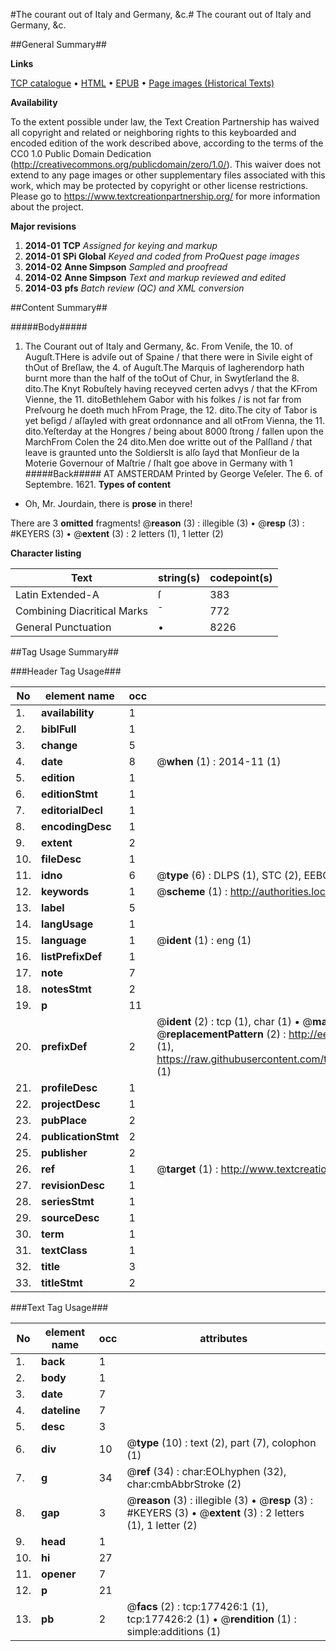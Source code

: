 #The courant out of Italy and Germany, &c.#
The courant out of Italy and Germany, &c.

##General Summary##

**Links**

[TCP catalogue](http://www.ota.ox.ac.uk/tcp/)  • 
[HTML](http://tei.it.ox.ac.uk/tcp/Texts-HTML/free/B14/B14943.html)  • 
[EPUB](http://tei.it.ox.ac.uk/tcp/Texts-EPUB/free/B14/B14943.epub) • 
[Page images (Historical Texts)](https://historicaltexts.jisc.ac.uk/eebo-99854725e)

**Availability**

To the extent possible under law, the Text Creation Partnership has waived all copyright and related or neighboring rights to this keyboarded and encoded edition of the work described above, according to the terms of the CC0 1.0 Public Domain Dedication (http://creativecommons.org/publicdomain/zero/1.0/). This waiver does not extend to any page images or other supplementary files associated with this work, which may be protected by copyright or other license restrictions. Please go to https://www.textcreationpartnership.org/ for more information about the project.

**Major revisions**

1. __2014-01__ __TCP__ *Assigned for keying and markup*
1. __2014-01__ __SPi Global__ *Keyed and coded from ProQuest page images*
1. __2014-02__ __Anne Simpson__ *Sampled and proofread*
1. __2014-02__ __Anne Simpson__ *Text and markup reviewed and edited*
1. __2014-03__ __pfs__ *Batch review (QC) and XML conversion*

##Content Summary##

#####Body#####

1. The Courant out of Italy and Germany, &c.
From Veniſe, the 10. of Auguſt.THere is adviſe out of Spaine / that there were in Sivile eight of thOut of Breſlaw, the 4. of Auguſt.The Marquis of Iagherendorp hath burnt more than the half of the toOut of Chur, in Swytſerland the 8. dito.The Knyt Robuſtely having receyved certen advys / that the KFrom Vienne, the 11. ditoBethlehem Gabor with his folkes / is not far from Preſvourg he doeth much hFrom Prage, the 12. dito.The city of Tabor is yet beſigd / aſſayled with great ordonnance and all otFrom Vienna, the 11. dito.Yeſterday at the Hongres / being about 8000 ſtrong / fallen upon the MarchFrom Colen the 24 dito.Men doe writte out of the Palſland / that leave is graunted unto the SoldiersIt is alſo ſayd that Monſieur de la Moterie Governour of Maſtrie / ſhalt goe above in Germany with 1
#####Back#####
AT AMSTERDAM Printed by George Veſeler. The 6. of Septembre. 1621.
**Types of content**

  * Oh, Mr. Jourdain, there is **prose** in there!

There are 3 **omitted** fragments! 
 @__reason__ (3) : illegible (3)  •  @__resp__ (3) : #KEYERS (3)  •  @__extent__ (3) : 2 letters (1), 1 letter (2)

**Character listing**


|Text|string(s)|codepoint(s)|
|---|---|---|
|Latin Extended-A|ſ|383|
|Combining             Diacritical Marks|̄|772|
|General Punctuation|•|8226|

##Tag Usage Summary##

###Header Tag Usage###

|No|element name|occ|attributes|
|---|---|---|---|
|1.|__availability__|1||
|2.|__biblFull__|1||
|3.|__change__|5||
|4.|__date__|8| @__when__ (1) : 2014-11 (1)|
|5.|__edition__|1||
|6.|__editionStmt__|1||
|7.|__editorialDecl__|1||
|8.|__encodingDesc__|1||
|9.|__extent__|2||
|10.|__fileDesc__|1||
|11.|__idno__|6| @__type__ (6) : DLPS (1), STC (2), EEBO-CITATION (1), PROQUEST (1), VID (1)|
|12.|__keywords__|1| @__scheme__ (1) : http://authorities.loc.gov/ (1)|
|13.|__label__|5||
|14.|__langUsage__|1||
|15.|__language__|1| @__ident__ (1) : eng (1)|
|16.|__listPrefixDef__|1||
|17.|__note__|7||
|18.|__notesStmt__|2||
|19.|__p__|11||
|20.|__prefixDef__|2| @__ident__ (2) : tcp (1), char (1)  •  @__matchPattern__ (2) : ([0-9\-]+):([0-9IVX]+) (1), (.+) (1)  •  @__replacementPattern__ (2) : http://eebo.chadwyck.com/downloadtiff?vid=$1&page=$2 (1), https://raw.githubusercontent.com/textcreationpartnership/Texts/master/tcpchars.xml#$1 (1)|
|21.|__profileDesc__|1||
|22.|__projectDesc__|1||
|23.|__pubPlace__|2||
|24.|__publicationStmt__|2||
|25.|__publisher__|2||
|26.|__ref__|1| @__target__ (1) : http://www.textcreationpartnership.org/docs/. (1)|
|27.|__revisionDesc__|1||
|28.|__seriesStmt__|1||
|29.|__sourceDesc__|1||
|30.|__term__|1||
|31.|__textClass__|1||
|32.|__title__|3||
|33.|__titleStmt__|2||


###Text Tag Usage###

|No|element name|occ|attributes|
|---|---|---|---|
|1.|__back__|1||
|2.|__body__|1||
|3.|__date__|7||
|4.|__dateline__|7||
|5.|__desc__|3||
|6.|__div__|10| @__type__ (10) : text (2), part (7), colophon (1)|
|7.|__g__|34| @__ref__ (34) : char:EOLhyphen (32), char:cmbAbbrStroke (2)|
|8.|__gap__|3| @__reason__ (3) : illegible (3)  •  @__resp__ (3) : #KEYERS (3)  •  @__extent__ (3) : 2 letters (1), 1 letter (2)|
|9.|__head__|1||
|10.|__hi__|27||
|11.|__opener__|7||
|12.|__p__|21||
|13.|__pb__|2| @__facs__ (2) : tcp:177426:1 (1), tcp:177426:2 (1)  •  @__rendition__ (1) : simple:additions (1)|
